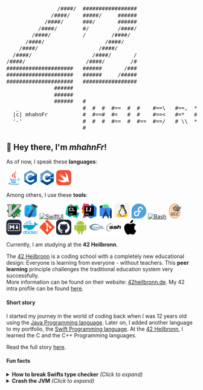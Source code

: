 <pre style="line-height:125%">
                /####/  #################                                      
              /####/    #####/     ######                                      
            /####/      ###/       ######                                      
          /####/        #/         /####/                                      
        /####/          /        /####/                                        
      /####/                   /####/                                          
    /####/                   /####/                                            
  /####/                   /####/       /                                      
/####/                   /####/        /#                                      
#####################   ######       /###                                      
#####################   ######     /#####                                      
#####################   #################                                      
               ######                                                          
               ######                                                          
               ######   #                                                      
   _                    #  #  #  #==  #  #    #==\   #==,  *==*  #\\  #  #\\  #
  |c| mhahnFr           #  #==#  #=   #  #    #==<   #=*   #  #  # \\ #  # \\ #
  '-'                   #  #  #  #==  #  #==  #==/   # \\  *==*  #  \\#  #  \\#
                        #                                                      
</pre>

## 👋 Hey there, I'm *mhahnFr*!
As of now, I speak these **languages**:
<p align="left">
<a href="https://en.wikipedia.org/wiki/Java_(programming_language)" target="_blank" title="Java"> <img src="https://raw.githubusercontent.com/devicons/devicon/master/icons/java/java-original.svg" alt="Java Programming language" width="40" height="40"/></a>
<a href="https://en.wikipedia.org/wiki/C_(programming_language)" target="_blank" title="C"> <img src="https://raw.githubusercontent.com/devicons/devicon/master/icons/c/c-original.svg" alt="C Programming language" width="40" height="40"/></a>
<a href="https://en.wikipedia.org/wiki/C%2B%2B" target="_blank" title="C++"> <img src="https://raw.githubusercontent.com/devicons/devicon/master/icons/cplusplus/cplusplus-original.svg" alt="C++ Programming language" width="40" height="40"/></a>
<a href="https://www.swift.org/about" target="_blank" title="Swift"> <img src="https://raw.githubusercontent.com/tandpfun/skill-icons/main/icons/Swift.svg" alt="Swift Programming language" width="40" height="40"/></a>
</p>

Among others, I use these **tools**:
<p align="left">
<a href="https://en.wikipedia.org/wiki/Vim_(text_editor)" target="_blank" title="Vim"> <img src="https://github.com/devicons/devicon/raw/master/icons/vim/vim-original.svg" alt="Vim" width="40" height="40"/></a>
<a href="https://developer.apple.com/xcode/" target="_blank" title="Xcode"> <img src="https://github.com/devicons/devicon/raw/master/icons/xcode/xcode-original.svg" alt="Xcode" width="40" height="40"/></a>
<a href="https://developer.apple.com/xcode/swiftui/" target="_blank" title="SwiftUI"> <img src="https://developer.apple.com/assets/elements/icons/swiftui/swiftui-96x96_2x.png" alt="SwiftUI" width="40" height="40"/></a>
<a href="https://www.jetbrains.com/clion/" target="_blank" title="CLion"> <img src="https://github.com/devicons/devicon/raw/develop/icons/clion/clion-original.svg" alt="CLion" width="40" height="40"/></a>
<a href="https://www.jetbrains.com/intellij/" target="_blank" title="IntelliJ"> <img src="https://github.com/devicons/devicon/raw/develop/icons/intellij/intellij-original.svg" alt="IntelliJ" width="40" height="40"/></a>
<a href="https://developer.android.com/studio" target="_blank" title="Android Studio"> <img src="https://github.com/devicons/devicon/raw/master/icons/androidstudio/androidstudio-original.svg" alt="Android Studio" width="40" height="40"/></a>
<a href="https://en.wikipedia.org/wiki/Linux" target="_blank" title="Linux"> <img src="https://github.com/tandpfun/skill-icons/raw/main/icons/Linux-Light.svg" alt="Linux" width="40" height="40"/></a>
<a href="https://getfedora.org" target="_blank" title="Fedora"> <img src="https://github.com/devicons/devicon/raw/master/icons/fedora/fedora-plain.svg" alt="Fedora" width="40" height="40"/></a>
<a href="https://www.gnu.org/software/bash/" target="_blank" title="Bash"> <img src="https://raw.githubusercontent.com/yurijserrano/Github-Profile-Readme-Logos/master/programming%20languages/bash.svg" alt="Bash" width="40" height="40"/></a>
<a href="https://gcc.gnu.org/" target="_blank" title="GCC"> <img src="https://raw.githubusercontent.com/devicons/devicon/master/icons/gcc/gcc-original.svg" alt="GCC" width="40" height="40"/></a>
<a href="https://en.wikipedia.org/wiki/Markdown" target="_blank" title="Markdown"> <img src="https://github.com/tandpfun/skill-icons/raw/main/icons/Markdown-Dark.svg" alt="Markdown" width="40" height="40"/></a>
<a href="https://www.docker.com" target="_blank" title="Docker"> <img src="https://github.com/devicons/devicon/raw/master/icons/docker/docker-plain-wordmark.svg" alt="Docker" width="40" height="40"/></a>
<a href="https://git-scm.com" target="_blank" title="Git"> <img src="https://github.com/devicons/devicon/raw/master/icons/git/git-plain.svg" alt="Git" width="40" height="40"/></a>
<a href="https://www.github.com" target="_blank" title="GitHub"> <img src="https://github.com/tandpfun/skill-icons/raw/main/icons/Github-Dark.svg" alt="GitHub" width="40" height="40"/></a>
<a href="https://developer.android.com" target="_blank" title="Android"> <img src="https://github.com/devicons/devicon/raw/master/icons/android/android-plain.svg" alt="Android" width="40" height="40"/></a>
<a href="https://en.wikipedia.org/wiki/OpenGL" target="_blank" title="OpenGL"> <img src="https://github.com/devicons/devicon/raw/master/icons/opengl/opengl-original.svg" alt="OpenGL" width="40" height="40"/></a>
<a href="https://en.wikipedia.org/wiki/Secure_Shell" target="_blank" title="SSH"> <img src="https://github.com/devicons/devicon/raw/master/icons/ssh/ssh-original-wordmark.svg" alt="SSH" width="40" height="40"/></a>
<a href="https://developer.apple.com" target="_blank" title="Apple"> <img src="https://github.com/devicons/devicon/raw/master/icons/apple/apple-original.svg" alt="Apple's systems" width="40" height="40"/></a>
</p>

Currently, I am studying at the **42 Heilbronn**.

The [42 Heilbronn] is a coding school with a completely new educational design:
Everyone is learning from everyone - without teachers. This **peer learning** principle
challenges the traditional education system very successfully.  
More information can be found on their
website: [42heilbronn.de](https://www.42heilbronn.de/learncoderepeat).
My 42 intra profile can be found [here](https://profile.intra.42.fr/users/mhahn).

#### Short story
I started my journey in the world of coding back when I was 12 years old using the [Java Programming language]. Later on,
I added another language to my portfolio, the [Swift Programming language]. At the [42 Heilbronn], I learned the
C and the C++ Programming languages.

Read the full story [here](https://www.github.com/mhahnFr/mhahnFr/blob/main/story.md).

#### Fun facts
<details><summary><b>How to break Swifts type checker</b> <i>(Click to expand)</i></summary>

```Swift
let data: [UInt8] = [ 128, 128, 128, 128 ]

let i: Int = data[0] & 0xff << 24
           | data[1] & 0xff << 16
           | data[2] & 0xff <<  8
           | data[3] & 0xff <<  0
```
<details><summary><b>Correct solution</b> <i>(Click to expand)</i></summary>

```Swift
let i: Int = Int(data[0]) & 0xff << 24
           | Int(data[1]) & 0xff << 16
           | Int(data[2]) & 0xff <<  8
           | Int(data[3]) & 0xff <<  0
```
</details>
Discovered while writing <a href="https://github.com/mhahnFr/SecretPathway_macOS/blob/main/src/helper/Int2Data.swift#L36">this</a> piece of code.
</details>

<details><summary><b>Crash the JVM</b> <i>(Click to expand)</i></summary>

```Java
import java.lang.reflect.Field;
import sun.misc.Unsafe;

class Breaker {
    private final Unsafe unsafe;
    
    public Breaker() throws Exception {
        final var field = Unsafe.class.getDeclaredField("theUnsafe");
        field.setAccessible(true);
        
        unsafe = (Unsafe) field.get(null);
        
        segfault();
        freeError();
    }
    
    private void freeError() { unsafe.freeMemory(Integer.MAX_VALUE); }
    
    private void segfault() { unsafe.putByte(Integer.MAX_VALUE, (byte) 0); }
    
    public static void main(String[] args) throws Exception { new Breaker(); }
}
```

</details>

[Swift Programming language]: https://www.github.com/apple/swift
[42 Heilbronn]: https://www.42heilbronn.de/learncoderepeat
[Java Programming language]: https://www.github.com/openjdk
